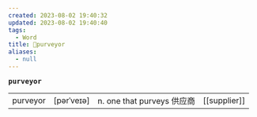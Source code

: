 ```yaml
---
created: 2023-08-02 19:40:32
updated: 2023-08-02 19:40:40
tags:
  - Word
title: 📖purveyor
aliases:
  - null
---
```


<pre><strong>purveyor</strong></pre>
|   |   |   |   |
|---|---|---|---|
|purveyor|[pərˈveɪə]|n. one that purveys 供应商|[[supplier]]|